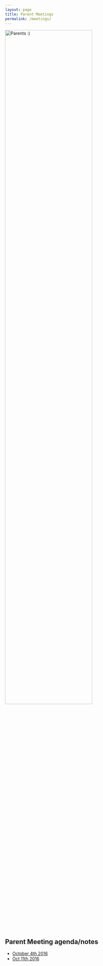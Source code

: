 ```yaml
---
layout: page
title: Parent Meetings
permalink: /meetings/
---
```


<img src="{{site.basurl}}/images/parents.JPG" alt="Parents :)" style="width:75%;height:75%;">

## Parent Meeting agenda/notes

* [October 4th 2016]({{site.baseurl}}/images/kick_off.pdf)
* [Oct 11th 2016]({{site.baseurl}}/images/2016_DrakeMTB_new_parent_info.pdf)
